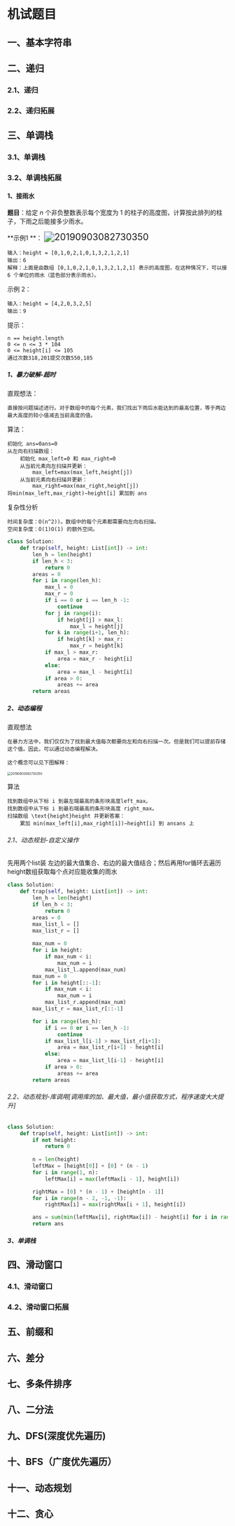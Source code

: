 # 机试题目

## 一、基本字符串





## 二、递归



### 2.1、递归

### 2.2、递归拓展

## 三、单调栈

### 3.1、单调栈

### 3.2、单调栈拓展



#### 1、接雨水

**题目**：给定 *n* 个非负整数表示每个宽度为 1 的柱子的高度图，计算按此排列的柱子，下雨之后能接多少雨水。

**示例1 **：
 <img src="img\机试\rainwatertrap.png" alt="20190903082730350" style="zoom:150%;" />

    输入：height = [0,1,0,2,1,0,1,3,2,1,2,1]
    输出：6
    解释：上面是由数组 [0,1,0,2,1,0,1,3,2,1,2,1] 表示的高度图，在这种情况下，可以接 6 个单位的雨水（蓝色部分表示雨水）。 

示例 2：

    输入：height = [4,2,0,3,2,5]
    输出：9


提示：

    n == height.length
    0 <= n <= 3 * 104
    0 <= height[i] <= 105
    通过次数318,201提交次数550,185


##### 1、暴力破解-超时
直观想法：

    直接按问题描述进行。对于数组中的每个元素，我们找出下雨后水能达到的最高位置，等于两边最大高度的较小值减去当前高度的值。

算法：

    初始化 ans=0ans=0
    从左向右扫描数组：
        初始化 max_left=0 和 max_right=0
        从当前元素向左扫描并更新：
            max_left=max(max_left,height[j])
        从当前元素向右扫描并更新：
            max_right=max(max_right,height[j])
    将min(max_left,max_right)−height[i] 累加到 ans

复杂性分析

    时间复杂度：O(n^2))。数组中的每个元素都需要向左向右扫描。
    空间复杂度：O(1)O(1) 的额外空间。

```python
class Solution:
    def trap(self, height: List[int]) -> int:
        len_h = len(height)
        if len_h < 3:
            return 0
        areas = 0
        for i in range(len_h):
            max_l = 0
            max_r = 0
            if i == 0 or i == len_h -1:
                continue
            for j in range(i):
                if height[j] > max_l:
                    max_l = height[j]
            for k in range(i+1, len_h):
                if height[k] > max_r:
                    max_r = height[k]
            if max_l > max_r:
                area = max_r - height[i]
            else:
                area = max_l - height[i]
            if area > 0:
                areas += area
        return areas
```

##### 2、动态编程

直观想法

    在暴力方法中，我们仅仅为了找到最大值每次都要向左和向右扫描一次。但是我们可以提前存储这个值。因此，可以通过动态编程解决。
    
    这个概念可以见下图解释：
 <img src="img\机试\53ab7a66023039ed4dce42b709b4997d2ba0089077912d39a0b31d3572a55d0b-trapping_rain_water.png" alt="20190903082730350" style="zoom: 50%;" />

算法

    找到数组中从下标 i 到最左端最高的条形块高度left_max。
    找到数组中从下标 i 到最右端最高的条形块高度 right_max。
    扫描数组 \text{height}height 并更新答案：
        累加 min(max_left[i],max_right[i])−height[i] 到 ansans 上


###### 2.1、动态规划-自定义操作
先用两个list装 左边的最大值集合、右边的最大值结合；然后再用for循环去遍历height数组获取每个点对应能收集的雨水
```python
class Solution:
    def trap(self, height: List[int]) -> int:
        len_h = len(height)
        if len_h < 3:
            return 0
        areas = 0
        max_list_l = []
        max_list_r = []
        
        max_num = 0
        for i in height:
            if max_num < i:
                max_num = i
            max_list_l.append(max_num)
        max_num = 0
        for i in height[::-1]:
            if max_num < i:
                max_num = i
            max_list_r.append(max_num)
        max_list_r = max_list_r[::-1]

        for i in range(len_h):
            if i == 0 or i == len_h -1:
                continue
            if max_list_l[i-1] > max_list_r[i+1]:
                area = max_list_r[i+1] - height[i]
            else:
                area = max_list_l[i-1] - height[i]
            if area > 0:
                areas += area
        return areas
```

###### 2.2、动态规划-库调用[调用库的加、最大值，最小值获取方式，程序速度大大提升]
```python
class Solution:
    def trap(self, height: List[int]) -> int:
        if not height:
            return 0
        
        n = len(height)
        leftMax = [height[0]] + [0] * (n - 1)
        for i in range(1, n):
            leftMax[i] = max(leftMax[i - 1], height[i])

        rightMax = [0] * (n - 1) + [height[n - 1]]
        for i in range(n - 2, -1, -1):
            rightMax[i] = max(rightMax[i + 1], height[i])

        ans = sum(min(leftMax[i], rightMax[i]) - height[i] for i in range(n))
        return ans
```

##### 3、单调栈


## 四、滑动窗口

### 4.1、滑动窗口

### 4.2、滑动窗口拓展



## 五、前缀和



## 六、差分



## 七、多条件排序



## 八、二分法



## 九、DFS(深度优先遍历)



## 十、BFS（广度优先遍历）



## 十一、动态规划



## 十二、贪心






